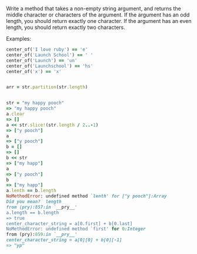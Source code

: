 Write a method that takes a non-empty string argument, and returns the middle character or characters of the argument. If the argument has an odd length, you should return exactly one character. If the argument has an even length, you should return exactly two characters.

Examples:
```ruby
center_of('I love ruby') == 'e'
center_of('Launch School') == ' '
center_of('Launch') == 'un'
center_of('Launchschool') == 'hs'
center_of('x') == 'x'


arr = str.partition(str.length)


str = "my happy pooch"
=> "my happy pooch"
a.clear
=> []
a << str.slice!(str.length / 2..-1)
=> ["y pooch"]
a
=> ["y pooch"]
b = []
=> []
b << str
=> ["my happ"]
a
=> ["y pooch"]
b
=> ["my happ"]
a.lenth == b.length
NoMethodError: undefined method `lenth' for ["y pooch"]:Array
Did you mean?  length
from (pry):857:in `__pry__'
a.length == b.length
=> true
center_character_string = a[0.first] + b[0.last]
NoMethodError: undefined method `first' for 0:Integer
from (pry):859:in `__pry__'
center_character_string = a[0][0] + b[0][-1]
=> "yp"


